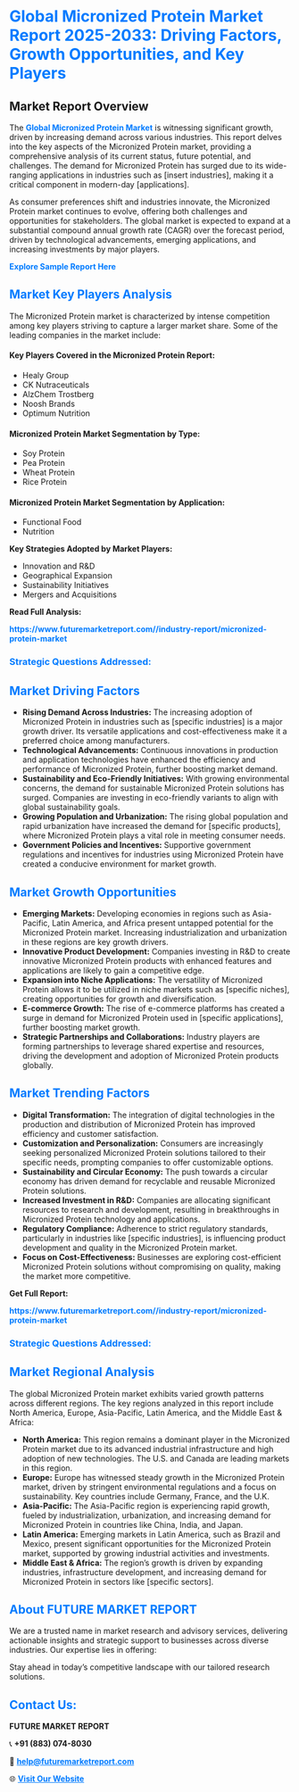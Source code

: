 <h1 style="color: #007BFF;">Global Micronized Protein Market Report 2025-2033: Driving Factors, Growth Opportunities, and Key Players</h1>

<section id="overview">
<h2>Market Report Overview</h2>
<p>The <a href="https://www.futuremarketreport.com//industry-report/micronized-protein-market" style="color: #007BFF; text-decoration: none;"><strong>Global Micronized Protein Market</strong></a> is witnessing significant growth, driven by increasing demand across various industries. This report delves into the key aspects of the Micronized Protein market, providing a comprehensive analysis of its current status, future potential, and challenges. The demand for Micronized Protein has surged due to its wide-ranging applications in industries such as [insert industries], making it a critical component in modern-day [applications].</p>
<p>As consumer preferences shift and industries innovate, the Micronized Protein market continues to evolve, offering both challenges and opportunities for stakeholders. The global market is expected to expand at a substantial compound annual growth rate (CAGR) over the forecast period, driven by technological advancements, emerging applications, and increasing investments by major players.</p>
</section>

<section id="overview">
<p><a href="https://www.futuremarketreport.com//request-sample/reportId=79779" style="color: #007BFF; text-decoration: none;"><strong>Explore Sample Report Here</strong></a></p>
</section>

<section id="key-players">
<h2 style="color: #007BFF;">Market Key Players Analysis</h2>
<p>The Micronized Protein market is characterized by intense competition among key players striving to capture a larger market share. Some of the leading companies in the market include:</p>
<h4>Key Players Covered in the Micronized Protein Report:</h4>
<ul><li>Healy Group</li><li>CK Nutraceuticals</li><li>AlzChem Trostberg</li><li>Noosh Brands</li><li>Optimum Nutrition</li></ul>
<h4>Micronized Protein Market Segmentation by Type:</h4>
<ul><li>Soy Protein</li><li>Pea Protein</li><li>Wheat Protein</li><li>Rice Protein</li></ul>

<h4>Micronized Protein Market Segmentation by Application:</h4>
<ul><li>Functional Food</li><li>Nutrition</li></ul>
<p><strong>Key Strategies Adopted by Market Players:</strong></p>
<ul>
<li>Innovation and R&D</li>
<li>Geographical Expansion</li>
<li>Sustainability Initiatives</li>
<li>Mergers and Acquisitions</li>
</ul>
</section>

<section>
<p><strong>Read Full Analysis: </strong></p><a href="https://www.futuremarketreport.com//industry-report/micronized-protein-market" style="color: #007BFF; text-decoration: none;"><strong>https://www.futuremarketreport.com//industry-report/micronized-protein-market</strong></a>
<h3 style="color: #007BFF;">Strategic Questions Addressed:</h3>
</section>

<section id="driving-factors">
<h2 style="color: #007BFF;">Market Driving Factors</h2>
<ul>
<li><strong>Rising Demand Across Industries:</strong> The increasing adoption of Micronized Protein in industries such as [specific industries] is a major growth driver. Its versatile applications and cost-effectiveness make it a preferred choice among manufacturers.</li>
<li><strong>Technological Advancements:</strong> Continuous innovations in production and application technologies have enhanced the efficiency and performance of Micronized Protein, further boosting market demand.</li>
<li><strong>Sustainability and Eco-Friendly Initiatives:</strong> With growing environmental concerns, the demand for sustainable Micronized Protein solutions has surged. Companies are investing in eco-friendly variants to align with global sustainability goals.</li>
<li><strong>Growing Population and Urbanization:</strong> The rising global population and rapid urbanization have increased the demand for [specific products], where Micronized Protein plays a vital role in meeting consumer needs.</li>
<li><strong>Government Policies and Incentives:</strong> Supportive government regulations and incentives for industries using Micronized Protein have created a conducive environment for market growth.</li>
</ul>
</section>

<section id="growth-opportunities">
<h2 style="color: #007BFF;">Market Growth Opportunities</h2>
<ul>
<li><strong>Emerging Markets:</strong> Developing economies in regions such as Asia-Pacific, Latin America, and Africa present untapped potential for the Micronized Protein market. Increasing industrialization and urbanization in these regions are key growth drivers.</li>
<li><strong>Innovative Product Development:</strong> Companies investing in R&D to create innovative Micronized Protein products with enhanced features and applications are likely to gain a competitive edge.</li>
<li><strong>Expansion into Niche Applications:</strong> The versatility of Micronized Protein allows it to be utilized in niche markets such as [specific niches], creating opportunities for growth and diversification.</li>
<li><strong>E-commerce Growth:</strong> The rise of e-commerce platforms has created a surge in demand for Micronized Protein used in [specific applications], further boosting market growth.</li>
<li><strong>Strategic Partnerships and Collaborations:</strong> Industry players are forming partnerships to leverage shared expertise and resources, driving the development and adoption of Micronized Protein products globally.</li>
</ul>
</section>

<section id="trending-factors">
<h2 style="color: #007BFF;">Market Trending Factors</h2>
<ul>
<li><strong>Digital Transformation:</strong> The integration of digital technologies in the production and distribution of Micronized Protein has improved efficiency and customer satisfaction.</li>
<li><strong>Customization and Personalization:</strong> Consumers are increasingly seeking personalized Micronized Protein solutions tailored to their specific needs, prompting companies to offer customizable options.</li>
<li><strong>Sustainability and Circular Economy:</strong> The push towards a circular economy has driven demand for recyclable and reusable Micronized Protein solutions.</li>
<li><strong>Increased Investment in R&D:</strong> Companies are allocating significant resources to research and development, resulting in breakthroughs in Micronized Protein technology and applications.</li>
<li><strong>Regulatory Compliance:</strong> Adherence to strict regulatory standards, particularly in industries like [specific industries], is influencing product development and quality in the Micronized Protein market.</li>
<li><strong>Focus on Cost-Effectiveness:</strong> Businesses are exploring cost-efficient Micronized Protein solutions without compromising on quality, making the market more competitive.</li>
</ul>
</section>

<section>
<p><strong>Get Full Report: </strong></p><a href="https://www.futuremarketreport.com//industry-report/micronized-protein-market" style="color: #007BFF; text-decoration: none;"><strong>https://www.futuremarketreport.com//industry-report/micronized-protein-market</strong></a>
<h3 style="color: #007BFF;">Strategic Questions Addressed:</h3>
</section>


<section id="regional-analysis">
<h2 style="color: #007BFF;">Market Regional Analysis</h2>
<p>The global Micronized Protein market exhibits varied growth patterns across different regions. The key regions analyzed in this report include North America, Europe, Asia-Pacific, Latin America, and the Middle East & Africa:</p>
<ul>
<li><strong>North America:</strong> This region remains a dominant player in the Micronized Protein market due to its advanced industrial infrastructure and high adoption of new technologies. The U.S. and Canada are leading markets in this region.</li>
<li><strong>Europe:</strong> Europe has witnessed steady growth in the Micronized Protein market, driven by stringent environmental regulations and a focus on sustainability. Key countries include Germany, France, and the U.K.</li>
<li><strong>Asia-Pacific:</strong> The Asia-Pacific region is experiencing rapid growth, fueled by industrialization, urbanization, and increasing demand for Micronized Protein in countries like China, India, and Japan.</li>
<li><strong>Latin America:</strong> Emerging markets in Latin America, such as Brazil and Mexico, present significant opportunities for the Micronized Protein market, supported by growing industrial activities and investments.</li>
<li><strong>Middle East & Africa:</strong> The region’s growth is driven by expanding industries, infrastructure development, and increasing demand for Micronized Protein in sectors like [specific sectors].</li>
</ul>
</section>

<footer>
<h2 style="color: #007BFF;">About FUTURE MARKET REPORT</h2>
<p>We are a trusted name in market research and advisory services, delivering actionable insights and strategic support to businesses across diverse industries. Our expertise lies in offering:</p>

<p>Stay ahead in today’s competitive landscape with our tailored research solutions.</p>

<h2 style="color: #007BFF;">Contact Us:</h2>
<p><strong>FUTURE MARKET REPORT</strong></p>
<p>📞 <strong>+91 (883) 074-8030</strong></p>
<p>📧 <strong><a href="mailto:help@futuremarketreport.com" style="color: #007BFF;">help@futuremarketreport.com</a></strong></p>
<p>🌐 <strong><a href="https://www.futuremarketreport.com/" style="color: #007BFF;">Visit Our Website</a></strong></p>
</footer>